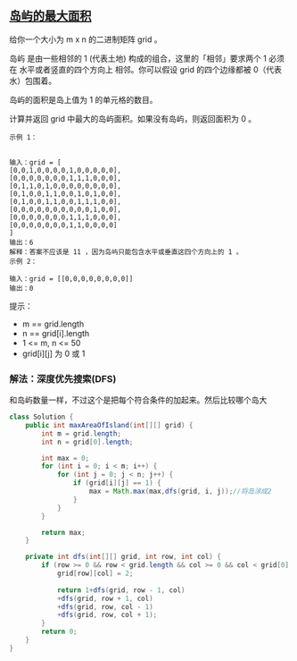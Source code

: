 ## [岛屿的最大面积](https://leetcode.cn/problems/max-area-of-island/description/)

给你一个大小为 m x n 的二进制矩阵 grid 。

岛屿 是由一些相邻的 1 (代表土地) 构成的组合，这里的「相邻」要求两个 1 必须在 水平或者竖直的四个方向上 相邻。你可以假设 grid 的四个边缘都被 0（代表水）包围着。

岛屿的面积是岛上值为 1 的单元格的数目。

计算并返回 grid 中最大的岛屿面积。如果没有岛屿，则返回面积为 0 。


````
示例 1：


输入：grid = [
[0,0,1,0,0,0,0,1,0,0,0,0,0],
[0,0,0,0,0,0,0,1,1,1,0,0,0],
[0,1,1,0,1,0,0,0,0,0,0,0,0],
[0,1,0,0,1,1,0,0,1,0,1,0,0],
[0,1,0,0,1,1,0,0,1,1,1,0,0],
[0,0,0,0,0,0,0,0,0,0,1,0,0],
[0,0,0,0,0,0,0,1,1,1,0,0,0],
[0,0,0,0,0,0,0,1,1,0,0,0,0]
]
输出：6
解释：答案不应该是 11 ，因为岛屿只能包含水平或垂直这四个方向上的 1 。
示例 2：

输入：grid = [[0,0,0,0,0,0,0,0]]
输出：0
````

提示：

- m == grid.length
- n == grid[i].length
- 1 <= m, n <= 50
- grid[i][j] 为 0 或 1

### 解法：深度优先搜索(DFS)
和岛屿数量一样，不过这个是把每个符合条件的加起来。然后比较哪个岛大
````java
class Solution {
    public int maxAreaOfIsland(int[][] grid) {
        int m = grid.length;
        int n = grid[0].length;

        int max = 0;
        for (int i = 0; i < m; i++) {
            for (int j = 0; j < n; j++) {
                if (grid[i][j] == 1) {
                    max = Math.max(max,dfs(grid, i, j));//将岛涂成2
                }
            }
        }

        return max;
    }

    private int dfs(int[][] grid, int row, int col) {
        if (row >= 0 && row < grid.length && col >= 0 && col < grid[0].length && grid[row][col] == 1) {
            grid[row][col] = 2;
            
            return 1+dfs(grid, row - 1, col)
            +dfs(grid, row + 1, col)
            +dfs(grid, row, col - 1)
            +dfs(grid, row, col + 1);
        }
        return 0;
    }
}
````